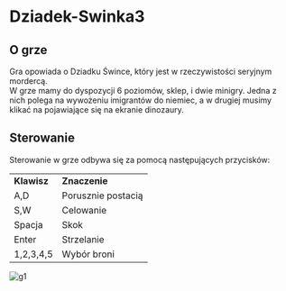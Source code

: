 <H1>Dziadek-Swinka3</H1>

<p>
<H2>O grze</H2>
Gra opowiada o Dziadku Śwince, który jest w rzeczywistości seryjnym mordercą.</br>
W grze mamy do dyspozycji 6 poziomów, sklep, i dwie minigry.
Jedna z nich polega na wywożeniu imigrantów do niemiec, a w drugiej musimy klikać na pojawiające się na ekranie dinozaury.
</p>
<p>
<H2>Sterowanie</H2>
  Sterowanie w grze odbywa się za pomocą następujących przycisków:
  <table>
    <tr>
      <td><strong>Klawisz</strong></td>  <td><strong>Znaczenie</strong></td>
    </tr>
    <tr>
      <td>A,D</td>  <td>Porusznie postacią</td>
    </tr>
    <tr>
      <td>S,W</strong></td>  <td>Celowanie</td>
    </tr>
    <tr>
      <td>Spacja</td>  <td>Skok</strong></td>
    </tr>
    <tr>
      <td>Enter</td>  <td>Strzelanie</td>
    </tr>
    <tr>
      <td>1,2,3,4,5</td>  <td>Wybór broni</td>
    </tr>
  </table>
</p>


<image>![g1](https://user-images.githubusercontent.com/113696735/196045722-4e899c5c-fff5-4c37-9fb3-12dfdde2716c.PNG)
